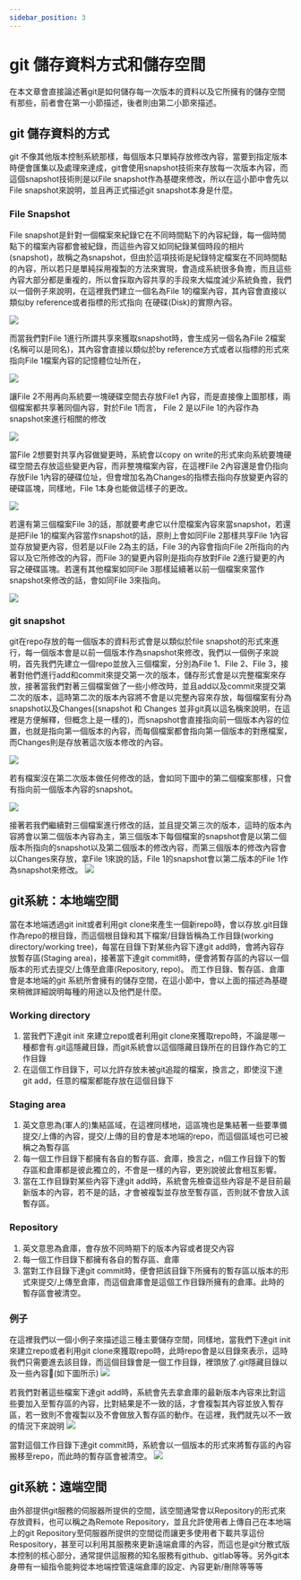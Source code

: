 ```yaml
---
sidebar_position: 3
---
```



# git 儲存資料方式和儲存空間

在本文章會直接論述著git是如何儲存每一次版本的資料以及它所擁有的儲存空間有那些，前者會在第一小節描述，後者則由第二小節來描述。


## git 儲存資料的方式
git 不像其他版本控制系統那樣，每個版本只單純存放修改內容，當要到指定版本時便會匯集以及處理來達成，git會使用snapshot技術來存放每一次版本內容，而這個snapshot技術則是以File snapshot作為基礎來修改，所以在這小節中會先以File snapshot來說明，並且再正式描述git snapshot本身是什麼。

### File Snapshot
File snapshot是針對一個檔案來紀錄它在不同時間點下的內容紀錄，每一個時間點下的檔案內容都會被紀錄，而這些內容又如同紀錄某個時段的相片(snapshot)，故稱之為snapshot，但由於這項技術是紀錄特定檔案在不同時間點的內容，所以若只是單純採用複製的方法來實現，會造成系統很多負擔，而且這些內容大部分都是重複的，所以會採取內容共享的手段來大幅度減少系統負擔，我們以一個例子來說明，在這裡我們建立一個名為File 1的檔案內容，其內容會直接以類似by reference或者指標的形式指向
在硬碟(Disk)的實際內容。

![](https://res.cloudinary.com/dqfxgtyoi/image/upload/v1632575615/blog/git/anExample_createFile1_l14ho0.png)

而當我們對File 1進行所謂共享來獲取snapshot時，會生成另一個名為File 2檔案(名稱可以是同名)，其內容會直接以類似於by reference方式或者以指標的形式來指向File 1檔案內容的記憶體位址所在，

![](https://res.cloudinary.com/dqfxgtyoi/image/upload/v1632575634/blog/git/anExample_snapshot_lm3qcm.png)

讓File 2不用再向系統要一塊硬碟空間去存放File1 內容，而是直接像上圖那樣，兩個檔案都共享著同個內容，對於File 1而言， File 2 是以File 1的內容作為snapshot來進行相關的修改

![](https://res.cloudinary.com/dqfxgtyoi/image/upload/v1632575959/blog/git/anExample_copyfile_iovmhc.png)

當File 2想要對共享內容做變更時，系統會以copy on write的形式來向系統要塊硬碟空間去存放這些變更內容，而非整塊檔案內容，在這裡File 2內容還是會仍指向存放File 1內容的硬碟位址，但會增加名為Changes的指標去指向存放變更內容的硬碟區塊，同樣地，File 1本身也能做這樣子的更改。

![](https://res.cloudinary.com/dqfxgtyoi/image/upload/v1632576922/blog/git/anExample_copyonwrite_scoduu.png)

若還有第三個檔案File 3的話，那就要考慮它以什麼檔案內容來當snapshot，若還是把File 1的檔案內容當作snapshot的話，原則上會如同File 2那樣共享File 1內容並存放變更內容，但若是以File 2為主的話，File 3的內容會指向File 2所指向的內容以及它所修改的內容，而File 3的變更內容則是指向存放對File 2進行變更的內容之硬碟區塊。若還有其他檔案如同File 3那樣延續著以前一個檔案來當作snapshot來修改的話，會如同File 3來指向。

![](https://res.cloudinary.com/dqfxgtyoi/image/upload/v1632578989/blog/git/anotherExample_copyonwrite_uexl15.png)

### git snapshot
git在repo存放的每一個版本的資料形式會是以類似於file snapshot的形式來進行，每一個版本會是以前一個版本作為snapshot來修改，我們以一個例子來說明，首先我們先建立一個repo並放入三個檔案，分別為File 1、File 2、File 3，接著對他們進行add和commit來提交第一次的版本，儲存形式會是以完整檔案來存放，接著當我們對著三個檔案做了一些小修改時，並且add以及commit來提交第二次的版本，這時第二次的版本內容將不會是以完整內容來存放，每個檔案有分為snapshot以及Changes((snapshot 和 Changes 並非git真以這名稱來說明，在這裡是方便解釋，但概念上是一樣的)，而snapshot會直接指向前一個版本內容的位置，也就是指向第一個版本的內容，而每個檔案都會指向第一個版本的對應檔案，而Changes則是存放著這次版本修改的內容。

![](https://res.cloudinary.com/dqfxgtyoi/image/upload/v1632579687/blog/git/anExampleOfGitsnapshot_pjz1z2.png)

若有檔案沒在第二次版本做任何修改的話，會如同下圖中的第二個檔案那樣，只會有指向前一個版本內容的snapshot。

![](https://res.cloudinary.com/dqfxgtyoi/image/upload/v1632580141/blog/git/Gitsnapshot_file2nochange_y1ixl8.png)


接著若我們繼續對三個檔案進行修改的話，並且提交第三次的版本，這時的版本內容將會以第二個版本內容為主，第三個版本下每個檔案的snapshot會是以第二個版本所指向的snapshot以及第二個版本的修改內容，而第三個版本的修改內容會以Changes來存放，拿File 1來說的話，File 1的snapshot會以第二版本的File 1作為snapshot來修改。
![](https://res.cloudinary.com/dqfxgtyoi/image/upload/v1632580274/blog/git/Gitsnapshot_threeVersions_yg2es2.png)


## git系統：本地端空間
當在本地端透過git init或者利用git clone來產生一個新repo時，會以存放.git目錄作為repo的根目錄，而這個根目錄和其下檔案/目錄皆稱為工作目錄(working directory/working tree)，每當在目錄下對某些內容下達git add時，會將內容存放暫存區(Staging area)，接著當下達git commit時，便會將暫存區的內容以一個版本的形式去提交/上傳至倉庫(Repository, repo)。 而工作目錄、暫存區、倉庫會是本地端的git 系統所會擁有的儲存空間，在這小節中，會以上面的描述為基礎來稍微詳細說明每種的用途以及他們是什麼。


### Working directory
1. 當我們下達git init 來建立repo或者利用git clone來獲取repo時，不論是哪一種都會有.git這隱藏目錄，而git系統會以這個隱藏目錄所在的目錄作為它的工作目錄
2. 在這個工作目錄下，可以允許存放未被git追蹤的檔案，換言之，即使沒下達git add，任意的檔案都能存放在這個目錄下


### Staging area
1. 英文意思為(軍人的)集結區域，在這裡同樣地，這區塊也是集結著一些要準備提交/上傳的內容，提交/上傳的目的會是本地端的repo，而這個區域也可已被稱之為暫存區
2. 每一個工作目錄下都擁有各自的暫存區、倉庫，換言之，n個工作目錄下的暫存區和倉庫都是彼此獨立的，不會是一樣的內容，更別說彼此會相互影響。
3. 當在工作目錄對某些內容下達git add時，系統會先檢查這些內容是不是目前最新版本的內容，若不是的話，才會被複製並存放至暫存區，否則就不會放入該暫存區。


### Repository
1. 英文意思為倉庫，會存放不同時期下的版本內容或者提交內容
2. 每一個工作目錄下都擁有各自的暫存區、倉庫
3. 當對工作目錄下達git commit時，便會把該目錄下所擁有的暫存區以版本的形式來提交/上傳至倉庫，而這個倉庫會是這個工作目錄所擁有的倉庫。此時的暫存區會被清空。







### 例子
在這裡我們以一個小例子來描述這三種主要儲存空間，同樣地，當我們下達git init 來建立repo或者利用git clone來獲取repo時，此時repo會是以目錄來表示，這時我們只需要進去該目錄，而這個目錄會是一個工作目錄，裡頭放了.git隱藏目錄以及一些內容(如下圖所示)
![](https://res.cloudinary.com/dqfxgtyoi/image/upload/v1632562546/blog/git/anExample1OfGitStorage_nqnzun.png)

若我們對著這些檔案下達git add時，系統會先去拿倉庫的最新版本內容來比對這些要加入至暫存區的內容，比對結果是不一致的話，才會複製其內容並放入暫存區，若一致則不會複製以及不會做放入暫存區的動作。在這裡，我們就先以不一致的情況下來說明
![](https://res.cloudinary.com/dqfxgtyoi/image/upload/v1632562545/blog/git/anExample2OfGitStorage_s1tpcw.png)


當對這個工作目錄下達git commit時，系統會以一個版本的形式來將暫存區的內容搬移至repo，而此時的暫存區會被清空。
![](https://res.cloudinary.com/dqfxgtyoi/image/upload/v1632562545/blog/git/anExample3OfGitStorage_gqcrun.png)



## git系統：遠端空間
由外部提供git服務的伺服器所提供的空間，該空間通常會以Repository的形式來存放資料，也可以稱之為Remote Repository，並且允許使用者上傳自己在本地端上的git Repository至伺服器所提供的空間從而讓更多使用者下載共享這份Respository，甚至可以利用其服務來更新遠端倉庫的內容，而這也是git分散式版本控制的核心部分，通常提供這服務的知名服務有github、gitlab等等。另外git本身帶有一組指令能夠從本地端控管遠端倉庫的設定、內容更新/刪除等等等